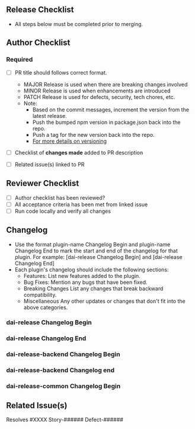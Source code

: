 ## Release Checklist

- All steps below must be completed prior to merging.

## Author Checklist

### Required

- [ ] PR title should follows correct format.
  - MAJOR Release is used when there are breaking changes involved
  - MINOR Release is used when enhancements are introduced
  - PATCH Release is used for defects, security, tech chores, etc.
  - Note:
    - Based on the commit messages, increment the version from the latest release.
    - Push the bumped npm version in package.json back into the repo.
    - Push a tag for the new version back into the repo.
    - [For more details on versioning](https://github.com/phips28/gh-action-bump-version/blob/master/README.md) 
- [ ] Checklist of **changes made** added to PR description
- [ ] Related issue(s) linked to PR

 
## Reviewer Checklist

- [ ] Author checklist has been reviewed?
- [ ] All acceptance criteria has been met from linked issue
- [ ] Run code locally and verify all changes

## Changelog
- Use the format plugin-name Changelog Begin and plugin-name Changelog End to mark the start and end of the changelog for that plugin. For example:
  [dai-release Changelog Begin] and [dai-release Changelog End]
- Each plugin's changelog should include the following sections:
  - Features:
      List new features added to the plugin.
  - Bug Fixes:
      Mention any bugs that have been fixed.
  - Breaking Changes
      List any changes that break backward compatibility.
  - Miscellaneous
      Any other updates or changes that don't fit into the above categories.
### dai-release Changelog Begin 
### dai-release Changelog End
### dai-release-backend Changelog Begin
### dai-release-backend Changelog end
### dai-release-common Changelog Begin

## Related Issue(s)

Resolves #XXXX
Story-######
Defect-######